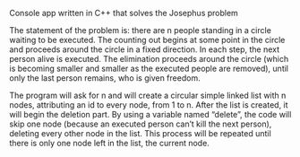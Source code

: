   Console app written in C++ that solves the Josephus problem

  The statement of the problem is: there are n people standing in a circle waiting to be executed. The counting out begins at some point in the circle and proceeds around the circle in a fixed direction. In each step, the next person alive is executed. The elimination proceeds around the circle (which is becoming smaller and smaller as the executed people are removed), until only the last person remains, who is given freedom.

  The program will ask for n and will create a circular simple linked list with n nodes, attributing an id to every node, from 1 to n. After the list is created, it will begin the deletion part. By using a variable named “delete”, the code will skip one node (because an executed person can’t kill the next person), deleting every other node in the list. This process will be repeated until there is only one node left in the list, the current node.
